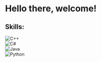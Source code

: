 # Hello there, welcome!

## Skills:
![C++](https://img.shields.io/badge/C++-000000?style=for-the-badge&logo=visual-studio&logoColor=white&labelColor=101010)</br>
![C#](https://img.shields.io/badge/CSharp-000000?style=for-the-badge&logo=visual-studio&logoColor=white&labelColor=101010)</br>
![Java](https://img.shields.io/badge/Java-000000?style=for-the-badge&logo=eclipse&logoColor=white&labelColor=101010)</br>
![Python](https://img.shields.io/badge/Python-000000?style=for-the-badge&logo=python&logoColor=white&labelColor=101010)</br>



<!--
**sergiocalahorro/sergiocalahorro** is a ✨ _special_ ✨ repository because its `README.md` (this file) appears on your GitHub profile.

Here are some ideas to get you started:

- 🔭 I’m currently working on ...
- 🌱 I’m currently learning ...
- 👯 I’m looking to collaborate on ...
- 🤔 I’m looking for help with ...
- 💬 Ask me about ...
- 📫 How to reach me: ...
- 😄 Pronouns: ...
- ⚡ Fun fact: ...
-->
